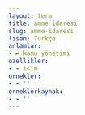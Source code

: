 ```yaml
---
layout: term
title: amme idaresi
slug: amme-idaresi
lisan: Türkçe
anlamlar:
- ► kamu yönetimi
ozellikler:
- - isim
ornekler:
- - ''
orneklerkaynak:
- - ''
---
```

